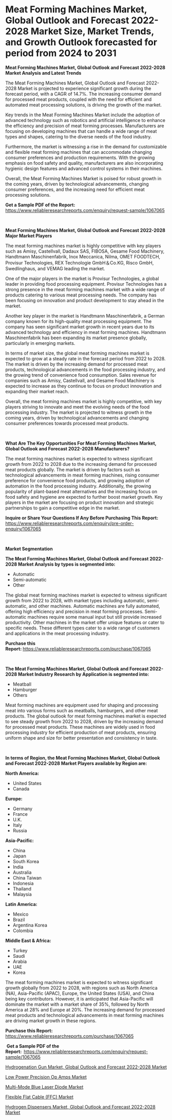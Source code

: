 <p><h1>Meat Forming Machines Market, Global Outlook and Forecast 2022-2028 Market Size, Market Trends, and Growth Outlook forecasted for period from 2024 to 2031</h1></p><p><strong>Meat Forming Machines Market, Global Outlook and Forecast 2022-2028 Market Analysis and Latest Trends</strong></p>
<p><p>The Meat Forming Machines Market, Global Outlook and Forecast 2022-2028 Market is projected to experience significant growth during the forecast period, with a CAGR of 14.7%. The increasing consumer demand for processed meat products, coupled with the need for efficient and automated meat processing solutions, is driving the growth of the market.</p><p>Key trends in the Meat Forming Machines Market include the adoption of advanced technology such as robotics and artificial intelligence to enhance the efficiency and precision of meat forming processes. Manufacturers are focusing on developing machines that can handle a wide range of meat types and shapes, catering to the diverse needs of the food industry.</p><p>Furthermore, the market is witnessing a rise in the demand for customizable and flexible meat forming machines that can accommodate changing consumer preferences and production requirements. With the growing emphasis on food safety and quality, manufacturers are also incorporating hygienic design features and advanced control systems in their machines.</p><p>Overall, the Meat Forming Machines Market is poised for robust growth in the coming years, driven by technological advancements, changing consumer preferences, and the increasing need for efficient meat processing solutions.</p></p>
<p><strong>Get a Sample PDF of the Report:&nbsp;</strong> <a href="https://www.reliableresearchreports.com/enquiry/request-sample/1067065">https://www.reliableresearchreports.com/enquiry/request-sample/1067065</a></p>
<p>&nbsp;</p>
<p><strong>Meat Forming Machines Market, Global Outlook and Forecast 2022-2028 Major Market Players</strong></p>
<p><p>The meat forming machines market is highly competitive with key players such as Amisy, Castellvall, Dadaux SAS, FIBOSA, Gesame Food Machinery, Handtmann Maschinenfabrik, Inox Meccanica, Nilma, OMET FOODTECH, Provisur Technologies, REX Technologie GmbH＆Co.KG, Risco GmbH, Swedlinghaus, and VEMAG leading the market.</p><p>One of the major players in the market is Provisur Technologies, a global leader in providing food processing equipment. Provisur Technologies has a strong presence in the meat forming machines market with a wide range of products catering to various meat processing needs. The company has been focusing on innovation and product development to stay ahead in the market.</p><p>Another key player in the market is Handtmann Maschinenfabrik, a German company known for its high-quality meat processing equipment. The company has seen significant market growth in recent years due to its advanced technology and efficiency in meat forming machines. Handtmann Maschinenfabrik has been expanding its market presence globally, particularly in emerging markets.</p><p>In terms of market size, the global meat forming machines market is expected to grow at a steady rate in the forecast period from 2022 to 2028. The market is driven by the increasing demand for processed meat products, technological advancements in the food processing industry, and the growing trend of convenience food consumption. Sales revenue for companies such as Amisy, Castellvall, and Gesame Food Machinery is expected to increase as they continue to focus on product innovation and expanding their market reach.</p><p>Overall, the meat forming machines market is highly competitive, with key players striving to innovate and meet the evolving needs of the food processing industry. The market is projected to witness growth in the coming years, driven by technological advancements and changing consumer preferences towards processed meat products.</p></p>
<p>&nbsp;</p>
<p><strong>What Are The Key Opportunities For Meat Forming Machines Market, Global Outlook and Forecast 2022-2028 Manufacturers?</strong></p>
<p><p>The meat forming machines market is expected to witness significant growth from 2022 to 2028 due to the increasing demand for processed meat products globally. The market is driven by factors such as technological advancements in meat forming machines, rising consumer preference for convenience food products, and growing adoption of automation in the food processing industry. Additionally, the growing popularity of plant-based meat alternatives and the increasing focus on food safety and hygiene are expected to further boost market growth. Key players in the market are focusing on product innovation and strategic partnerships to gain a competitive edge in the market.</p></p>
<p><strong>Inquire or Share Your Questions If Any Before Purchasing This Report:</strong> <a href="https://www.reliableresearchreports.com/enquiry/pre-order-enquiry/1067065">https://www.reliableresearchreports.com/enquiry/pre-order-enquiry/1067065</a></p>
<p>&nbsp;</p>
<p><strong>Market Segmentation</strong></p>
<p><strong>The Meat Forming Machines Market, Global Outlook and Forecast 2022-2028 Market Analysis by types is segmented into:</strong></p>
<p><ul><li>Automatic</li><li>Semi-automatic</li><li>Other</li></ul></p>
<p><p>The global meat forming machines market is expected to witness significant growth from 2022 to 2028, with market types including automatic, semi-automatic, and other machines. Automatic machines are fully automated, offering high efficiency and precision in meat forming processes. Semi-automatic machines require some manual input but still provide increased productivity. Other machines in the market offer unique features or cater to specific needs. These different types cater to a wide range of customers and applications in the meat processing industry.</p></p>
<p><strong>Purchase this Report:&nbsp;</strong><a href="https://www.reliableresearchreports.com/purchase/1067065">https://www.reliableresearchreports.com/purchase/1067065</a></p>
<p>&nbsp;</p>
<p><strong>The Meat Forming Machines Market, Global Outlook and Forecast 2022-2028 Market Industry Research by Application is segmented into:</strong></p>
<p><ul><li>Meatball</li><li>Hamburger</li><li>Others</li></ul></p>
<p><p>Meat forming machines are equipment used for shaping and processing meat into various forms such as meatballs, hamburgers, and other meat products. The global outlook for meat forming machines market is expected to see steady growth from 2022 to 2028, driven by the increasing demand for processed meat products. These machines are widely used in food processing industry for efficient production of meat products, ensuring uniform shape and size for better presentation and consistency in taste.</p></p>
<p>&nbsp;</p>
<p><strong>In terms of Region, the Meat Forming Machines Market, Global Outlook and Forecast 2022-2028 Market Players available by Region are:</strong></p>
<p>
    <p> <strong> North America: </strong>
        <ul>
            <li>United States</li>
            <li>Canada</li>
        </ul>
        </p> 
    <p> <strong> Europe: </strong>
        <ul>
            <li>Germany</li>
            <li>France</li>
            <li>U.K.</li>
            <li>Italy</li>
            <li>Russia</li>
        </ul>
        </p> 
    <p> <strong> Asia-Pacific: </strong>
        <ul>
            <li>China</li>
            <li>Japan</li>
            <li>South Korea</li>
            <li>India</li>
            <li>Australia</li>
            <li>China Taiwan</li>
            <li>Indonesia</li>
            <li>Thailand</li>
            <li>Malaysia</li>
        </ul>
        </p> 
    <p> <strong> Latin America: </strong>
        <ul>
            <li>Mexico</li>
            <li>Brazil</li>
            <li>Argentina Korea</li>
            <li>Colombia</li>
        </ul>
        </p> 
    <p> <strong> Middle East & Africa: </strong>
        <ul>
            <li>Turkey</li>
            <li>Saudi</li>
            <li>Arabia</li>
            <li>UAE</li>
            <li>Korea</li>
        </ul>
    </p>
    </p>
<p><p>The meat forming machines market is expected to witness significant growth globally from 2022 to 2028, with regions such as North America (NA), Asia-Pacific (APAC), Europe, the United States (USA), and China being key contributors. However, it is anticipated that Asia-Pacific will dominate the market with a market share of 35%, followed by North America at 28% and Europe at 20%. The increasing demand for processed meat products and technological advancements in meat forming machines are driving market growth in these regions.</p></p>
<p><strong>Purchase this Report: </strong><a href="https://www.reliableresearchreports.com/purchase/1067065">https://www.reliableresearchreports.com/purchase/1067065</a></p>
<p>&nbsp;<strong>Get a Sample PDF of the Report:&nbsp;&nbsp;</strong><a href="https://www.reliableresearchreports.com/enquiry/request-sample/1067065">https://www.reliableresearchreports.com/enquiry/request-sample/1067065</a></p>
<p><strong></strong></p>
<p><p><a href="https://github.com/indrystar/Market-Research-Report-List-1/blob/main/hydrogenation-gun-market-global-outlook-and-forecast-2022-2028-market.md">Hydrogenation Gun Market, Global Outlook and Forecast 2022-2028 Market</a></p><p><a href="https://medium.com/@anndavis1924/analyzing-low-power-precision-op-amps-market-global-industry-perspective-and-forecast-2024-to-2f81474ef657">Low Power Precision Op Amps Market</a></p><p><a href="https://medium.com/@anndavis1924/multi-mode-blue-laser-diode-market-the-key-to-successful-business-strategy-forecast-till-2031-0ef266e9b172">Multi-Mode Blue Laser Diode Market</a></p><p><a href="https://medium.com/@gloriariley1968/flexible-flat-cable-ffc-market-outlook-industry-overview-and-forecast-2024-to-2031-787429b49b9d">Flexible Flat Cable (FFC) Market</a></p><p><a href="https://github.com/juniordelafrance/Market-Research-Report-List-1/blob/main/hydrogen-dispensers-market-global-outlook-and-forecast-2022-2028-market.md">Hydrogen Dispensers Market, Global Outlook and Forecast 2022-2028 Market</a></p></p>